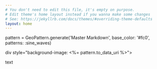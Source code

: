 ```yaml
---
# You don't need to edit this file, it's empty on purpose.
# Edit theme's home layout instead if you wanna make some changes
# See: https://jekyllrb.com/docs/themes/#overriding-theme-defaults
layout: home
---
```

pattern = GeoPattern.generate('Master Markdown', base_color: '#fc0', patterns: :sine_waves)

div style="background-image: <%= pattern.to_data_uri %>"></div>

text
